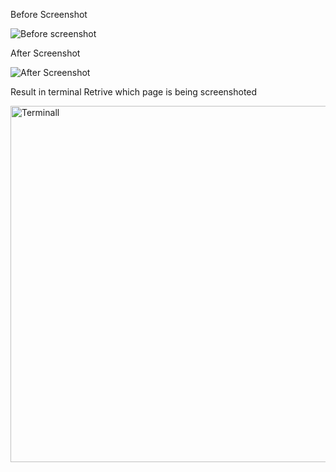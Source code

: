 Before Screenshot

![Before screenshot](https://user-images.githubusercontent.com/57927019/139812127-8eca1b9f-3b77-4257-b71a-463af754fe7b.jpeg)

After Screenshot

![After Screenshot](https://user-images.githubusercontent.com/57927019/139812156-169b2dff-824e-4d21-8d6f-6ab586e61ea7.jpeg)

Result in terminal
Retrive which page is being screenshoted

<img width="570" alt="Terminall" src="https://user-images.githubusercontent.com/57927019/139812279-1e3f2039-c025-4a51-a765-9718298cdd54.PNG">


